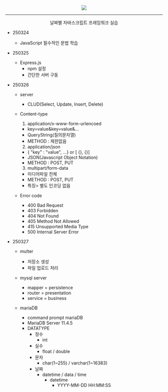 <div align = center>
  <img src="https://capsule-render.vercel.app/api?type=Venom&color=gradient&height=390&section=header&text=Nodejs%20learning&fontSize=100&animation=fadeIn&fontAlignY=37&desc=Yedam%20Fullstack%20class&descAlignY=60&descAlign=82"/>
</div>
<hr>
</div>
<div align = center>
  날짜별 자바스크립트 프레임워크 실습
</div>

* 250324
  * JavaScript 필수적인 문법 학습

* 250325
  * Express.js
    * npm 설정
    * 간단한 서버 구동

* 250326
  * server
    * CLUD(Select, Update, Insert, Delete)

  * Content-type
    1) application/x-www-form-urlencoed
    - key=value&key=value&...
    - QueryString(질의문자열)
    - METHOD : 제한없음

    2) application/json
    - { "key" : "value", ...}
      or [ {}, {}]
    - JSON(Javascript Object Notation)
    - METHOD : POST, PUT

    3) multipart/form-data
    - 미디어파일 전체
    - METHOD : POST, PUT
    - 특징> 별도 인코딩 없음

  * Error code
    * 400 Bad Request
    * 403 Forbidden
    * 404 Not Found
    * 405 Method Not Allowed
    * 415 Unsupported Media Type
    * 500 Internal Server Error

* 250327
  * multer
    * 저장소 생성
    * 파일 업로드 처리

  * mysql server
    * mapper = persistence
    * router = presentation
    * service = business

  * mariaDB
    * command prompt mariaDB
    * MariaDB Server 11.4.5
    * DATATYPE
      * 정수
        * int
      * 실수
        * float / double
      * 문자
        * char(1~255) / varchar(1~16383)
      * 날짜
        * datetime / data / time
          * datetime
            * YYYY-MM-DD HH:MM:SS